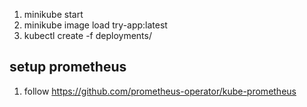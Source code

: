 1. minikube start
2. minikube image load try-app:latest
3. kubectl create -f deployments/


## setup prometheus
1. follow https://github.com/prometheus-operator/kube-prometheus